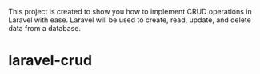

This project is created to show you how to implement CRUD operations in Laravel with ease. Laravel will be used to create, read, update, and delete data from a database. 





# laravel-crud
